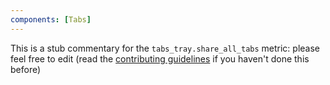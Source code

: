 ```yaml
---
components: [Tabs]
---
```


This is a stub commentary for the `tabs_tray.share_all_tabs` metric: please feel free to edit (read the
[contributing guidelines](https://github.com/mozilla/glean-annotations/blob/main/CONTRIBUTING.md)
if you haven't done this before)
